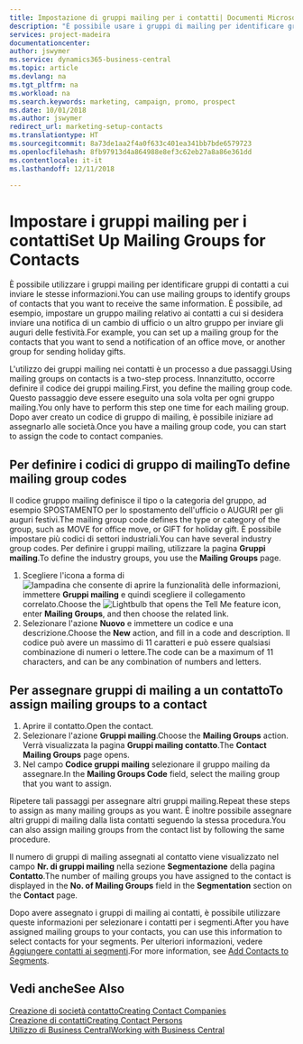```yaml
---
title: Impostazione di gruppi mailing per i contatti| Documenti Microsoft
description: "È possibile usare i gruppi di mailing per identificare gruppi di contatti a cui inviare le stesse informazioni, ad esempio per una campagna marketing o promozionale."
services: project-madeira
documentationcenter: 
author: jswymer
ms.service: dynamics365-business-central
ms.topic: article
ms.devlang: na
ms.tgt_pltfrm: na
ms.workload: na
ms.search.keywords: marketing, campaign, promo, prospect
ms.date: 10/01/2018
ms.author: jswymer
redirect_url: marketing-setup-contacts
ms.translationtype: HT
ms.sourcegitcommit: 8a73de1aa2f4a0f633c401ea341bb7bde6579723
ms.openlocfilehash: 8fb97913d4a864988e8ef3c62eb27a8a86e361dd
ms.contentlocale: it-it
ms.lasthandoff: 12/11/2018

---
```

# <a name="set-up-mailing-groups-for-contacts"></a><span data-ttu-id="cf803-103">Impostare i gruppi mailing per i contatti</span><span class="sxs-lookup"><span data-stu-id="cf803-103">Set Up Mailing Groups for Contacts</span></span>
<span data-ttu-id="cf803-104">È possibile utilizzare i gruppi mailing per identificare gruppi di contatti a cui inviare le stesse informazioni.</span><span class="sxs-lookup"><span data-stu-id="cf803-104">You can use mailing groups to identify groups of contacts that you want to receive the same information.</span></span> <span data-ttu-id="cf803-105">È possibile, ad esempio, impostare un gruppo mailing relativo ai contatti a cui si desidera inviare una notifica di un cambio di ufficio o un altro gruppo per inviare gli auguri delle festività.</span><span class="sxs-lookup"><span data-stu-id="cf803-105">For example, you can set up a mailing group for the contacts that you want to send a notification of an office move, or another group for sending holiday gifts.</span></span>

<span data-ttu-id="cf803-106">L'utilizzo dei gruppi mailing nei contatti è un processo a due passaggi.</span><span class="sxs-lookup"><span data-stu-id="cf803-106">Using mailing groups on contacts is a two-step process.</span></span> <span data-ttu-id="cf803-107">Innanzitutto, occorre definire il codice dei gruppi mailing.</span><span class="sxs-lookup"><span data-stu-id="cf803-107">First, you define the mailing group code.</span></span> <span data-ttu-id="cf803-108">Questo passaggio deve essere eseguito una sola volta per ogni gruppo mailing.</span><span class="sxs-lookup"><span data-stu-id="cf803-108">You only have to perform this step one time for each mailing group.</span></span> <span data-ttu-id="cf803-109">Dopo aver creato un codice di gruppo di mailing, è possibile iniziare ad assegnarlo alle società.</span><span class="sxs-lookup"><span data-stu-id="cf803-109">Once you have a mailing group code, you can start to assign the code to contact companies.</span></span>

## <a name="to-define-mailing-group-codes"></a><span data-ttu-id="cf803-110">Per definire i codici di gruppo di mailing</span><span class="sxs-lookup"><span data-stu-id="cf803-110">To define mailing group codes</span></span>
<span data-ttu-id="cf803-111">Il codice gruppo mailing definisce il tipo o la categoria del gruppo, ad esempio SPOSTAMENTO per lo spostamento dell'ufficio o AUGURI per gli auguri festivi.</span><span class="sxs-lookup"><span data-stu-id="cf803-111">The mailing group code defines the type or category of the group, such as MOVE for office move, or GIFT for holiday gift.</span></span> <span data-ttu-id="cf803-112">È possibile impostare più codici di settori industriali.</span><span class="sxs-lookup"><span data-stu-id="cf803-112">You can have several industry group codes.</span></span> <span data-ttu-id="cf803-113">Per definire i gruppi mailing, utilizzare la pagina **Gruppi mailing**.</span><span class="sxs-lookup"><span data-stu-id="cf803-113">To define the industry groups, you use the **Mailing Groups** page.</span></span>

1. <span data-ttu-id="cf803-114">Scegliere l'icona a forma di ![lampadina che consente di aprire la funzionalità delle informazioni](media/ui-search/search_small.png "Informazioni sull'operazione che si desidera eseguire"), immettere **Gruppi mailing** e quindi scegliere il collegamento correlato.</span><span class="sxs-lookup"><span data-stu-id="cf803-114">Choose the ![Lightbulb that opens the Tell Me feature](media/ui-search/search_small.png "Tell me what you want to do") icon, enter **Mailing Groups**, and then choose the related link.</span></span>
2. <span data-ttu-id="cf803-115">Selezionare l'azione **Nuovo** e immettere un codice e una descrizione.</span><span class="sxs-lookup"><span data-stu-id="cf803-115">Choose the **New** action, and fill in a code and description.</span></span> <span data-ttu-id="cf803-116">Il codice può avere un massimo di 11 caratteri e può essere qualsiasi combinazione di numeri o lettere.</span><span class="sxs-lookup"><span data-stu-id="cf803-116">The code can be a maximum of 11 characters, and can be any combination of numbers and letters.</span></span>

## <a name="AssignMailGroupContact"></a> <span data-ttu-id="cf803-117">Per assegnare gruppi di mailing a un contatto</span><span class="sxs-lookup"><span data-stu-id="cf803-117">To assign mailing groups to a contact</span></span>
1. <span data-ttu-id="cf803-118">Aprire il contatto.</span><span class="sxs-lookup"><span data-stu-id="cf803-118">Open the contact.</span></span>
2. <span data-ttu-id="cf803-119">Selezionare l'azione **Gruppi mailing**.</span><span class="sxs-lookup"><span data-stu-id="cf803-119">Choose the **Mailing Groups** action.</span></span> <span data-ttu-id="cf803-120">Verrà visualizzata la pagina **Gruppi mailing contatto**.</span><span class="sxs-lookup"><span data-stu-id="cf803-120">The **Contact Mailing Groups** page opens.</span></span>
3. <span data-ttu-id="cf803-121">Nel campo **Codice gruppi mailing** selezionare il gruppo mailing da assegnare.</span><span class="sxs-lookup"><span data-stu-id="cf803-121">In the **Mailing Groups Code** field, select the mailing group that you want to assign.</span></span>

<span data-ttu-id="cf803-122">Ripetere tali passaggi per assegnare altri gruppi mailing.</span><span class="sxs-lookup"><span data-stu-id="cf803-122">Repeat these steps to assign as many mailing groups as you want.</span></span> <span data-ttu-id="cf803-123">È inoltre possibile assegnare altri gruppi di mailing dalla lista contatti seguendo la stessa procedura.</span><span class="sxs-lookup"><span data-stu-id="cf803-123">You can also assign mailing groups from the contact list by following the same procedure.</span></span>

<span data-ttu-id="cf803-124">Il numero di gruppi di mailing assegnati al contatto viene visualizzato nel campo **Nr. di gruppi mailing** nella sezione **Segmentazione** della pagina **Contatto**.</span><span class="sxs-lookup"><span data-stu-id="cf803-124">The number of mailing groups you have assigned to the contact is displayed in the **No. of Mailing Groups** field in the **Segmentation** section on the **Contact** page.</span></span>

<span data-ttu-id="cf803-125">Dopo avere assegnato i gruppi di mailing ai contatti, è possibile utilizzare queste informazioni per selezionare i contatti per i segmenti.</span><span class="sxs-lookup"><span data-stu-id="cf803-125">After you have assigned mailing groups to your contacts, you can use this information to select contacts for your segments.</span></span> <span data-ttu-id="cf803-126">Per ulteriori informazioni, vedere [Aggiungere contatti ai segmenti](marketing-add-contact-segment.md).</span><span class="sxs-lookup"><span data-stu-id="cf803-126">For more information, see [Add Contacts to Segments](marketing-add-contact-segment.md).</span></span>

## <a name="see-also"></a><span data-ttu-id="cf803-127">Vedi anche</span><span class="sxs-lookup"><span data-stu-id="cf803-127">See Also</span></span>
[<span data-ttu-id="cf803-128">Creazione di società contatto</span><span class="sxs-lookup"><span data-stu-id="cf803-128">Creating Contact Companies</span></span>](marketing-create-contact-companies.md)  
[<span data-ttu-id="cf803-129">Creazione di contatti</span><span class="sxs-lookup"><span data-stu-id="cf803-129">Creating Contact Persons</span></span>](marketing-create-contact-persons.md)  
[<span data-ttu-id="cf803-130">Utilizzo di Business Central</span><span class="sxs-lookup"><span data-stu-id="cf803-130">Working with Business Central</span></span>](ui-work-product.md)

